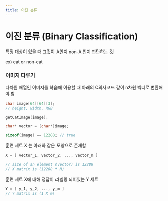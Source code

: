 ```yaml
---
title: 이진 분류
---
```


# 이진 분류 (Binary Classification)

특정 대상이 있을 때 그것이 A인지 non-A 인지 판단하는 것

ex) cat or non-cat

### 이미지 다루기

다차원 배열인 이미지를 학습에 이용할 때 아래의 C의사코드 같이 n차원 벡터로 변환해야 함

```c
char image[64][64][3];
// height, width, RGB

getCatImage(image);

char* vector = (char*)image;

sizeof(image) == 12288; // true
```

훈련 세트 X 는 아래와 같은 모양으로 존재함

```c
X = [ vector_1, vector_2, ..., vector_m ]

// size of an element (vector) is 12288
// X matrix is (12288 * M)
```

훈련 세트 X에 대해 정답이 라벨링 되어있는 Y 세트

```c
Y = [ y_1, y_2, ..., y_m ]
// Y matrix is (1 X m)
```
